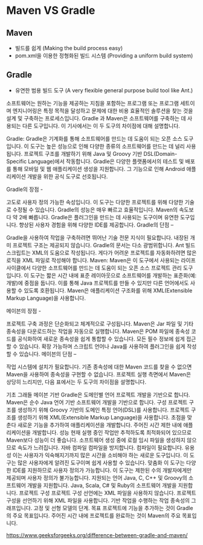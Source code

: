 # Maven VS Gradle

## Maven

* 빌드를 쉽게 (Making the build process easy)
* pom.xml을 이용한 정형화된 빌드 시스템 (Providing a uniform build system)

## Gradle
*  유연한 범용 빌드 도구 (A very flexible general purpose build tool like Ant.)


소프트웨어는 원하는 기능을 제공하는 지침을 포함하는 프로그램 또는 프로그램 세트이며 엔지니어링은 특정 목적을 달성하고 문제에 대한 비용 효율적인 솔루션을 찾는 것을 설계 및 구축하는 프로세스입니다. Gradle 과 Maven은 소프트웨어를 구축하는 데 사용되는 다른 도구입니다. 이 기사에서는 이 두 도구의 차이점에 대해 설명합니다.

Gradle: Gradle은 기계화를 통해 소프트웨어를 만드는 데 도움이 되는 오픈 소스 도구입니다. 이 도구는 높은 성능으로 인해 다양한 종류의 소프트웨어를 만드는 데 널리 사용됩니다. 프로젝트 구조를 개발하기 위해 Java 및 Groovy 기반 DSL(Domain-Specific Language)에서 작동합니다. Gradle은 다양한 플랫폼에서의 테스트 및 배포를 통해 모바일 및 웹 애플리케이션 생성을 지원합니다. 그 기능으로 인해 Android 애플리케이션 개발을 위한 공식 도구로 선호됩니다. 

Gradle의 장점 -

고도로 사용자 정의 가능한 속성입니다. 이 도구는 다양한 프로젝트를 위해 다양한 기술로 수정될 수 있습니다.
Gradle의 성능은 매우 빠르고 효율적입니다. Maven의 속도보다 약 2배 빠릅니다.
Gradle은 플러그인을 만드는 데 사용되는 도구이며 유연한 도구입니다.
향상된 사용자 경험을 위해 다양한 IDE를 제공합니다.
Gradle의 단점 –

Gradle을 사용하여 작업을 구축하려면 뛰어난 기술 전문 지식이 필요합니다.
내장된 개미 프로젝트 구조는 제공되지 않습니다.
Gradle의 문서는 다소 광범위합니다.
Ant 빌드 스크립트는 XML의 도움으로 작성됩니다. 게다가 어려운 프로젝트를 자동화하려면 많은 로직을 XML 파일로 작성해야 합니다.
Maven: Maven은 이 도구에서 사용되는 라이프사이클에서 다양한 소프트웨어를 만드는 데 도움이 되는 오픈 소스 프로젝트 관리 도구입니다. 이 도구는 짧은 시간 내에 표준 레이아웃으로 소프트웨어를 개발하는 표준화(예: 개발)에 중점을 둡니다. 이를 통해 Java 프로젝트를 만들 수 있지만 다른 언어에서도 사용할 수 있도록 호환됩니다. Maven은 애플리케이션 구조화를 위해 XML(Extensible Markup Language)을 사용합니다. 

메이븐의 장점 -

프로젝트 구축 과정은 단순화되고 체계적으로 구성됩니다.
Maven은 Jar 파일 및 기타 종속성을 다운로드하는 작업을 자동으로 실행합니다.
Maven은 POM 파일에 종속성 코드를 공식화하여 새로운 종속성을 쉽게 통합할 수 있습니다.
모든 필수 정보에 쉽게 접근할 수 있습니다.
확장 가능하며 스크립트 언어나 Java를 사용하여 플러그인을 쉽게 작성할 수 있습니다.
메이븐의 단점 –

작업 시스템에 설치가 필요합니다.
기존 종속성에 대한 Maven 코드를 찾을 수 없으면 Maven을 사용하여 종속성을 구현할 수 없습니다.
프로젝트 실행 측면에서 Maven은 상당히 느리지만,
다음 표에서는 두 도구의 차이점을 설명합니다. 
 

기초	그래들	메이븐
기반	Gradle은 도메인별 언어 프로젝트 개발을 기반으로 합니다.	Maven은 순수 Java 언어 기반 소프트웨어 개발을 기반으로 합니다.
구성	프로젝트 구조를 생성하기 위해 Groovy 기반의 도메인 특정 언어(DSL)를 사용합니다.	프로젝트 구조를 생성하기 위해 XML(Extensible Markup Language)을 사용합니다.
초점을 맞춘다	새로운 기능을 추가하여 애플리케이션을 개발합니다.	주어진 시간 제한 내에 애플리케이션을 개발합니다.
성능	현재 실행 중인 작업만 추적하도록 최적화되어 있으므로 Maven보다 성능이 더 좋습니다.	소프트웨어 생성 중에 로컬 임시 파일을 생성하지 않으므로 속도가 느려집니다.
자바 컴파일	컴파일을 방지합니다.	컴파일이 필요합니다.
유용성	이는 사용자가 익숙해지기까지 많은 시간을 소비해야 하는 새로운 도구입니다.	이 도구는 많은 사용자에게 알려진 도구이며 쉽게 사용할 수 있습니다.
맞춤화	이 도구는 다양한 IDE를 지원하므로 사용자 정의가 가능합니다.	이 도구는 제한된 수의 개발자에게만 제공되며 사용자 정의가 불가능합니다.
지원되는 언어	Java, C, C++ 및 Groovy의 소프트웨어 개발을 지원합니다.	Java, Scala, C# 및 Ruby의 소프트웨어 개발을 지원합니다.
프로젝트 구성	프로젝트 구성 선언에는 XML 파일을 사용하지 않습니다.	프로젝트 구성을 선언하기 위해 XML 파일을 사용합니다.
기반	작업을 수행하는 작업 종속성의 그래프입니다.	고정 및 선형 모델의 단계.
목표	프로젝트에 기능을 추가하는 것이 Gradle의 주요 목표입니다.	주어진 시간 내에 프로젝트를 완료하는 것이 Maven의 주요 목표입니다.

https://www.geeksforgeeks.org/difference-between-gradle-and-maven/